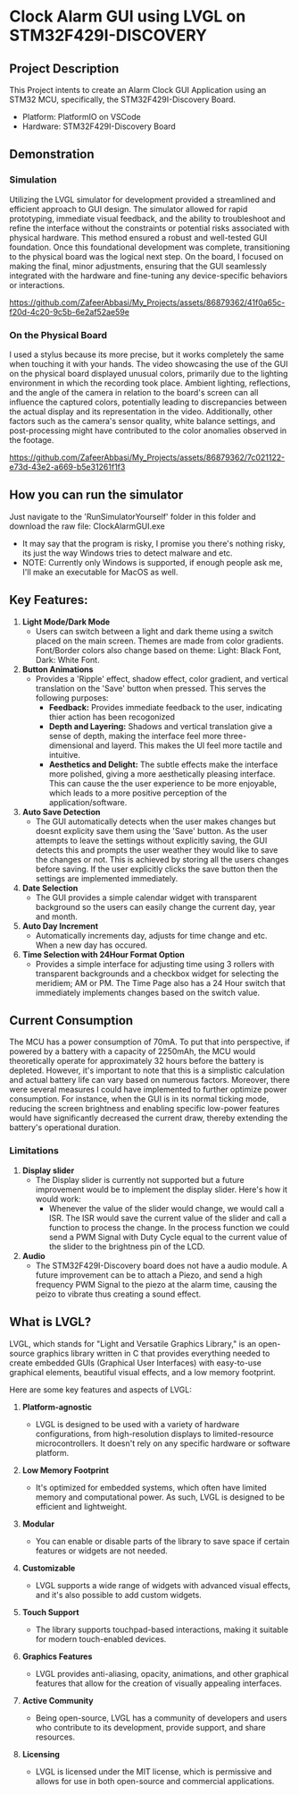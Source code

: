 # Clock Alarm GUI using LVGL on STM32F429I-DISCOVERY 

## Project Description
This Project intents to create an Alarm Clock GUI Application using an STM32 MCU, specifically, the STM32F429I-Discovery Board. 

- Platform: PlatformIO on VSCode
- Hardware: STM32F429I-Discovery Board

## Demonstration

### Simulation
Utilizing the LVGL simulator for development provided a streamlined and efficient approach to GUI design. The simulator allowed for rapid prototyping, immediate visual feedback, and the ability to troubleshoot and refine the interface without the constraints or potential risks associated with physical hardware. This method ensured a robust and well-tested GUI foundation. Once this foundational development was complete, transitioning to the physical board was the logical next step. On the board, I focused on making the final, minor adjustments, ensuring that the GUI seamlessly integrated with the hardware and fine-tuning any device-specific behaviors or interactions. 

https://github.com/ZafeerAbbasi/My_Projects/assets/86879362/41f0a65c-f20d-4c20-9c5b-6e2af52ae59e

### On the Physical Board
I used a stylus because its more precise, but it works completely the same when touching it with your hands.
The video showcasing the use of the GUI on the physical board displayed unusual colors, primarily due to the lighting environment in which the recording took place. Ambient lighting, reflections, and the angle of the camera in relation to the board's screen can all influence the captured colors, potentially leading to discrepancies between the actual display and its representation in the video. Additionally, other factors such as the camera's sensor quality, white balance settings, and post-processing might have contributed to the color anomalies observed in the footage.

https://github.com/ZafeerAbbasi/My_Projects/assets/86879362/7c021122-e73d-43e2-a669-b5e31261f1f3

## How you can run the simulator
Just navigate to the 'RunSimulatorYourself' folder in this folder and download the raw file: ClockAlarmGUI.exe
- It may say that the program is risky, I promise you there's nothing risky, its just the way Windows tries to detect malware and etc.
- NOTE: Currently only Windows is supported, if enough people ask me, I'll make an executable for MacOS as well.

## Key Features:
1. **Light Mode/Dark Mode**
    -  Users can switch between a light and dark theme using a switch placed on the main screen. Themes are made from color gradients. Font/Border colors also change based on theme: Light: Black Font, Dark: White Font.
2. **Button Animations**
    - Provides a 'Ripple' effect, shadow effect, color gradient, and vertical translation on the 'Save' button when pressed. This serves the following purposes:
        - **Feedback:** Provides immediate feedback to the user, indicating thier action has been recogonized
        - **Depth and Layering:** Shadows and vertical translation give a sense of depth, making the interface feel more three-dimensional and layerd. This makes the UI feel more tactile and intuitive.
        - **Aesthetics and Delight:** The subtle effects make the interface more polished, giving a more aesthetically pleasing interface. This can cause the the user experience to be more enjoyable, which leads to a more positive perception of the application/software.
3. **Auto Save Detection**
    - The GUI automatically detects when the user makes changes but doesnt explicity save them using the 'Save' button. As the user attempts to leave the settings without explicitly saving, the GUI detects this and prompts the user weather they would like to save the changes or not. This is achieved by storing all the users changes before saving. If the user explicitly clicks the save button then the settings are implemented immediately. 
4. **Date Selection**
    - The GUI provides a simple calendar widget with transparent background so the users can easily change the current day, year and month.
5. **Auto Day Increment**
    - Automatically increments day, adjusts for time change and etc. When a new day has occured.
6. **Time Selection with 24Hour Format Option**
    - Provides a simple interface for adjusting time using 3 rollers with transparent backgrounds and a checkbox widget for selecting the meridiem; AM or PM. The Time Page also has a 24 Hour switch that immediately implements changes based on the switch value.

## Current Consumption
The MCU has a power consumption of 70mA. To put that into perspective, if powered by a battery with a capacity of 2250mAh, the MCU would theoretically operate for approximately 32 hours before the battery is depleted. However, it's important to note that this is a simplistic calculation and actual battery life can vary based on numerous factors. Moreover, there were several measures I could have implemented to further optimize power consumption. For instance, when the GUI is in its normal ticking mode, reducing the screen brightness and enabling specific low-power features would have significantly decreased the current draw, thereby extending the battery's operational duration.

### Limitations
1. **Display slider**
    - The Display slider is currently not supported but a future improvement would be to implement the display slider.
    Here's how it would work: 
        - Whenever the value of the slider would change, we would call a ISR. The ISR would save the current value of the slider and call a function to process the change. In the process function we could send a PWM Signal with Duty Cycle equal to the current value of the slider to the brightness pin of the LCD.
2. **Audio**
    - The STM32F429I-Discovery board does not have a audio module. A future improvement can be to attach a Piezo, and send a high frequency PWM Signal to the piezo at the alarm time, causing the peizo to vibrate thus creating a sound effect. 

## What is LVGL?
LVGL, which stands for "Light and Versatile Graphics Library," is an open-source graphics library written in C that provides everything needed to create embedded GUIs (Graphical User Interfaces) with easy-to-use graphical elements, beautiful visual effects, and a low memory footprint.

Here are some key features and aspects of LVGL:

1. **Platform-agnostic**
    - LVGL is designed to be used with a variety of hardware configurations, from high-resolution displays to limited-resource microcontrollers. It doesn't rely on any specific hardware or software platform.

2. **Low Memory Footprint** 
    - It's optimized for embedded systems, which often have limited memory and computational power. As such, LVGL is designed to be efficient and lightweight.

3. **Modular**
    - You can enable or disable parts of the library to save space if certain features or widgets are not needed.

4. **Customizable**  
    - LVGL supports a wide range of widgets with advanced visual effects, and it's also possible to add custom widgets.

5. **Touch Support** 
    - The library supports touchpad-based interactions, making it suitable for modern touch-enabled devices.

6. **Graphics Features**
    - LVGL provides anti-aliasing, opacity, animations, and other graphical features that allow for the creation of visually appealing interfaces.

7. **Active Community** 
    - Being open-source, LVGL has a community of developers and users who contribute to its development, provide support, and share resources.

8. **Licensing**
    - LVGL is licensed under the MIT license, which is permissive and allows for use in both open-source and commercial applications.
